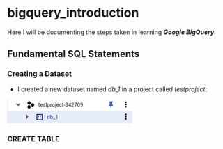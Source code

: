 # bigquery_introduction

Here I will be documenting the steps taken in learning ***Google BigQuery***.

## Fundamental SQL Statements

### Creating a Dataset

- I created a new dataset named *db_1* in a project called *testproject*:

![](https://github.com/latiful-hassan/bigquery_introduction/blob/main/bigquery_introduction_screenshots/bigquery_dataset.png)

### CREATE TABLE

![]()

